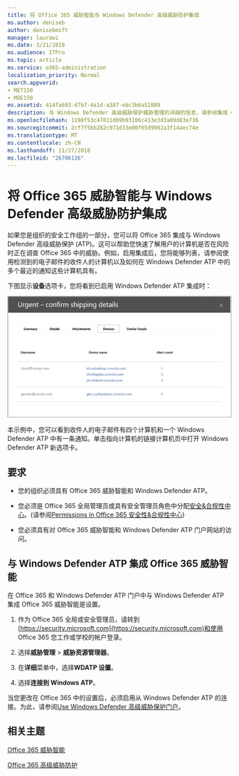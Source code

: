 ```yaml
---
title: 将 Office 365 威胁智能与 Windows Defender 高级威胁防护集成
ms.author: deniseb
author: denisebmsft
manager: laurawi
ms.date: 3/21/2018
ms.audience: ITPro
ms.topic: article
ms.service: o365-administration
localization_priority: Normal
search.appverid:
- MET150
- MOE150
ms.assetid: 414fa693-d7b7-4a1d-a387-ebc3b6a52889
description: 与 Windows Defender 高级威胁保护威胁管理的详细的信息，请参阅集成 Office 365 高级威胁保护。
ms.openlocfilehash: 1198f53c47811d69b93106c413e3d3a09d83e736
ms.sourcegitcommit: 2cf7f5bb282c971d33e00f65d9982a3f14aec74e
ms.translationtype: MT
ms.contentlocale: zh-CN
ms.lasthandoff: 11/27/2018
ms.locfileid: "26706136"
---
```

# <a name="integrate-office-365-threat-intelligence-with-windows-defender-advanced-threat-protection"></a>将 Office 365 威胁智能与 Windows Defender 高级威胁防护集成

如果您是组织的安全工作组的一部分，您可以将 Office 365 集成与 Windows Defender 高级威胁保护 (ATP)。这可以帮助您快速了解用户的计算机是否在风险时正在调查 Office 365 中的威胁。例如，启用集成后，您将能够列表，请参阅使用检测到的电子邮件的收件人的计算机以及如何在 Windows Defender ATP 中的多个最近的通知这些计算机具有。
  
下图显示**设备**选项卡，您将看到已启用 Windows Defender ATP 集成时： 
  
![启用 Windows Defender ATP 后，您可以看到计算机的通知的列表。](media/fec928ea-8f0c-44d7-80b9-a2e0a8cd4e89.PNG)
  
本示例中，您可以看到收件人的电子邮件有四个计算机和一个 Windows Defender ATP 中有一条通知。单击指向计算机的链接计算机页中打开 Windows Defender ATP 新选项卡。
  
## <a name="requirements"></a>要求

- 您的组织必须具有 Office 365 威胁智能和 Windows Defender ATP。
    
- 您必须是 Office 365 全局管理员或具有安全管理员角色中分配[安全&amp;合规性中心](https://security.microsoft.com)。(请参阅[Permissions in Office 365 安全性&amp;合规性中心](permissions-in-the-security-and-compliance-center.md))
    
- 您必须具有对 Office 365 威胁智能和 Windows Defender ATP 门户网站的访问。
    
## <a name="to-integrate-office-365-threat-intelligence-with-windows-defender-atp"></a>与 Windows Defender ATP 集成 Office 365 威胁智能

在 Office 365 和 Windows Defender ATP 门户中与 Windows Defender ATP 集成 Office 365 威胁智能是设置。
  
1. 作为 Office 365 全局或安全管理员，请转到[https://security.microsoft.com](https://security.microsoft.com)和使用 Office 365 您工作或学校的帐户登录。 
    
2. 选择**威胁管理** \> **威胁资源管理器**。
    
3. 在**详细**菜单中，选择**WDATP 设置**。
    
4. 选择**连接到 Windows ATP**。
    
当您更改在 Office 365 中的设置后，必须启用从 Windows Defender ATP 的连接。为此，请参阅[Use Windows Defender 高级威胁保护门户](https://go.microsoft.com/fwlink/?linkid=859690)。
  
## <a name="related-topics"></a>相关主题

[Office 365 威胁智能](office-365-ti.md)
  
[Office 365 高级威胁防护](office-365-atp.md)
  

